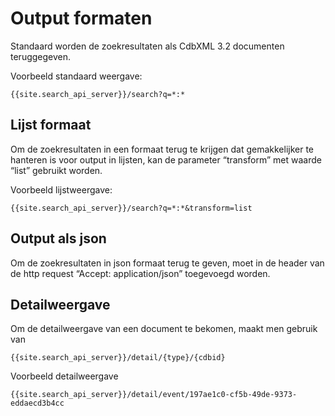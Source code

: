 ---
---

# Output formaten

Standaard worden de zoekresultaten als CdbXML 3.2 documenten teruggegeven.

Voorbeeld standaard weergave:

 ```
{{site.search_api_server}}/search?q=*:*
 ```

## Lijst formaat

Om de zoekresultaten in een formaat terug te krijgen dat gemakkelijker te hanteren is voor output in lijsten, kan de parameter “transform” met waarde “list” gebruikt worden.

Voorbeeld lijstweergave:

 ```
{{site.search_api_server}}/search?q=*:*&transform=list
 ```

## Output als json

Om de zoekresultaten in json formaat terug te geven, moet in de header van de http request “Accept: application/json” toegevoegd worden.

## Detailweergave

Om de detailweergave van een document te bekomen, maakt men gebruik van

 ```
{{site.search_api_server}}/detail/{type}/{cdbid}
 ```

Voorbeeld detailweergave

 ```
{{site.search_api_server}}/detail/event/197ae1c0-cf5b-49de-9373-eddaecd3b4cc
 ```

